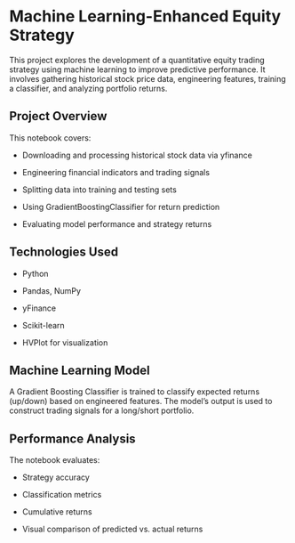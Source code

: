 # Machine Learning-Enhanced Equity Strategy
This project explores the development of a quantitative equity trading strategy using machine learning to improve predictive performance. It involves gathering historical stock price data, engineering features, training a classifier, and analyzing portfolio returns.

## Project Overview
This notebook covers:

* Downloading and processing historical stock data via yfinance

* Engineering financial indicators and trading signals

* Splitting data into training and testing sets

* Using GradientBoostingClassifier for return prediction

* Evaluating model performance and strategy returns

##  Technologies Used
* Python

* Pandas, NumPy

* yFinance

* Scikit-learn

* HVPlot for visualization

## Machine Learning Model
A Gradient Boosting Classifier is trained to classify expected returns (up/down) based on engineered features. The model’s output is used to construct trading signals for a long/short portfolio.

## Performance Analysis
The notebook evaluates:

* Strategy accuracy

* Classification metrics

* Cumulative returns

* Visual comparison of predicted vs. actual returns